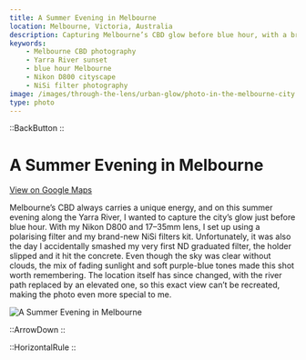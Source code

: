 ```yaml
---
title: A Summer Evening in Melbourne
location: Melbourne, Victoria, Australia
description: Capturing Melbourne’s CBD glow before blue hour, with a broken NiSi filter and an unforgettable riverside moment by the Yarra.
keywords:
    - Melbourne CBD photography
    - Yarra River sunset
    - blue hour Melbourne
    - Nikon D800 cityscape
    - NiSi filter photography
image: /images/through-the-lens/urban-glow/photo-in-the-melbourne-city.jpg
type: photo
---
```


::BackButton
::

# A Summer Evening in Melbourne

<a href="https://www.google.com/maps/search/?api=1&query=Melbourne+Panoramic+Skyline+View" target="_blank" rel="noopener noreferrer">View on Google Maps</a>

Melbourne’s CBD always carries a unique energy, and on this summer evening along the Yarra River, I wanted to capture the city’s glow just before blue hour. With my Nikon D800 and 17–35mm lens, I set up using a polarising filter and my brand-new NiSi filters kit. Unfortunately, it was also the day I accidentally smashed my very first ND graduated filter, the holder slipped and it hit the concrete. Even though the sky was clear without clouds, the mix of fading sunlight and soft purple-blue tones made this shot worth remembering. The location itself has since changed, with the river path replaced by an elevated one, so this exact view can’t be recreated, making the photo even more special to me.

![A Summer Evening in Melbourne](/images/through-the-lens/urban-glow/photo-in-the-melbourne-city.jpg)

<div class="mb-8"></div>

::ArrowDown
::

<div class="mb-8"></div>

::HorizontalRule
::
